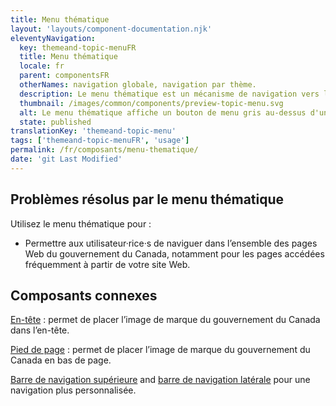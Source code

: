 ```yaml
---
title: Menu thématique
layout: 'layouts/component-documentation.njk'
eleventyNavigation:
  key: themeand-topic-menuFR
  title: Menu thématique
  locale: fr
  parent: componentsFR
  otherNames: navigation globale, navigation par thème.
  description: Le menu thématique est un mécanisme de navigation vers les tâches les plus importantes des sites Web du gouvernement du Canada.
  thumbnail: /images/common/components/preview-topic-menu.svg
  alt: Le menu thématique affiche un bouton de menu gris au-dessus d'une liste verticale étendue d'options de menu.
  state: published
translationKey: 'themeand-topic-menu'
tags: ['themeand-topic-menuFR', 'usage']
permalink: /fr/composants/menu-thematique/
date: 'git Last Modified'
---
```


## Problèmes résolus par le menu thématique

Utilisez le menu thématique pour :

- Permettre aux utilisateur·rice·s de naviguer dans l’ensemble des pages Web du gouvernement du Canada, notamment pour les pages accédées fréquemment à partir de votre site Web.

<article class="bg-full-width bg-primary text-light pt-600 pb-300 my-600">
  <h2 class="mt-0">Composants connexes</h2>

<a href="{{ links.header }}" class="link-light">En-tête</a> : permet de placer l’image de marque du gouvernement du Canada dans l’en-tête.

<a href="{{ links.footer }}" class="link-light">Pied de page</a> : permet de placer l’image de marque du gouvernement du Canada en bas de page.

<a href="{{ links.topNav }}" class="link-light">Barre de navigation supérieure</a> and <a href="{{ links.sideNav }}" class="link-light">barre de navigation latérale</a> pour une navigation plus personnalisée.

</article>
